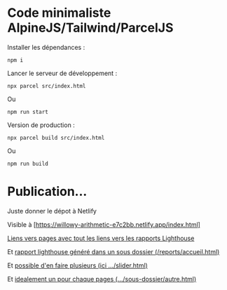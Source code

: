 # Code minimaliste AlpineJS/Tailwind/ParcelJS

Installer les dépendances :

```shell
npm i
```

Lancer le serveur de développement :

```shell
npx parcel src/index.html
```

Ou

```
npm run start
```

Version de production :

```shell
npx parcel build src/index.html
```

Ou

```
npm run build
```

# Publication...

Juste donner le dépot à Netlify

Visible à [https://willowy-arithmetic-e7c2bb.netlify.app/index.html]

[Liens vers pages avec tout les liens vers les rapports Lighthouse](https://willowy-arithmetic-e7c2bb.netlify.app/reports)

Et [rapport lighthouse généré dans un sous dossier (/reports/accueil.html)](https://willowy-arithmetic-e7c2bb.netlify.app/reports/accueil.html)

Et [possible d'en faire plusieurs (ici .../slider.html)](https://willowy-arithmetic-e7c2bb.netlify.app/reports/slider.html)

Et [idealement un pour chaque pages (.../sous-dossier/autre.html)](https://willowy-arithmetic-e7c2bb.netlify.app/reports/sous-dossier/autre.html)
